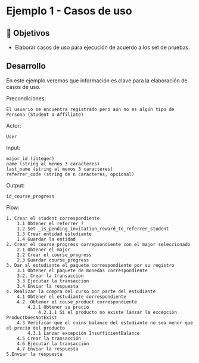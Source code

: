 # Ejemplo 1 - Casos de uso

## :dart: Objetivos

- Elaborar casos de uso para ejecución de acuerdo a los set de pruebas.

## Desarrollo

En este ejemplo veremos que información es clave para la elaboración de casos de uso.

Precondiciones:

    El usuario se encuentra registrado pero aún no es algún tipo de Persona (Student o Affiliate)

Actor: 

    User

Input:

    major_id (integer)
    name (string al menos 3 caracteres)
    last_name (string al menos 3 caracteres)
    referrer_code (string de n caracteres, opcional)

Output:

    id_course_progress

Flow:

    1. Crear el student correspondiente
        1.1 Obtener el referrer ?
        1.2 Set _is_pending_invitation_reward_to_referrer_student
        1.3 Crear entidad estudiante
        1.4 Guardar la entidad
    2. Crear el course_progress correpsondiente con el major seleccionado
        2.1 Obtener el major
        2.2 Crear el course_progress
        2.3 Guardar course_progress
    3. Dar al estudiante el paquete correspondiente por su registro
        3.1 Obtener el paquete de monedas correspondiente
        3.2. Crear la transaccion
        3.3 Ejecutar la transaccion
        3.4 Enviar la respuesta
    4. Realizar la compra del curso por parte del estudiante
        4.1 Obtener el estudiante correspondiente
        4.2. Obtener el couse_product correspondiente
            4.2.1 Obtener su precio
                4.2.1.1 Si el producto no existe lanzar la excepción ProductDoesNotExist
        4.3 Verificar que el coins_balance del estudiante no sea menor que el precio del producto
            4.3.1 Lanzar excepción InsufficientBalance
        4.5 Crear la transacción
        4.6 Ejecutar la transacción
        4.7 Enviar la respuesta
    5.Enviar la respuesta
